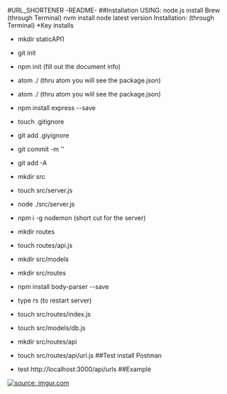 #URL_SHORTENER -README-
##Installation
USING: node.js
install Brew (through Terminal)
nvm install node latest version
Installation: (through Terminal) *Key installs 
- mkdir staticAPI1
- git init
- npm init (fill out the document info)
- atom ./ (thru atom you will see the package.json)

- atom ./ (thru atom you will see the package.json)
- npm install express --save
- touch .gitignore
- git add .giyignore
- git commit -m ''
- git add -A

- mkdir src
- touch src/server.js
- node ./src/server.js
- npm i -g nodemon (short cut for the server)
- mkdir routes
- touch routes/api.js
- mkdir src/models

- mkdir src/routes
- npm install body-parser --save
- type rs (to restart server)


- touch src/routes/index.js
- touch src/models/db.js

- mkdir src/routes/api

- touch src/routes/api/url.js
##Test
install Postman
- test http://localhost:3000/api/urls
##Example

<a href="http://imgur.com/flSNny4"><img src="http://i.imgur.com/flSNny4b.png" title="source: imgur.com" /></a>
